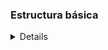 ### Estructura básica
<details> 
  
#### Esqueletos
<details>

```
<!DOCTYPE html>  
<html> 
 <head> 
 </head>
 <body>  
 </body>
</html>
```

</details>

#### Para acentos
<details>

  ```
<meta charset="utf-8">
```
</details>

#### Encabezados 
<details>

h(n), n tiene 6 niveles, y 1 es de mayor importancia
```
  <h1>...</h1>  
```
</details>

#### Párrafos y Saltos de linea 
<details>

Un párrafo
```
<p>...</p> 
<br/>
 ```
</details>

  #### Formatos
<details>

```
<b> Formatea el texto en negrita </b>
  <strong> Formatea el texto en negrita y TIENE IMPORTANCIA SEMANTICA </strong>
  <i> Formatea el texto en negrita y tiene importancia semántica </i>
```
</details>
  </details>
  

